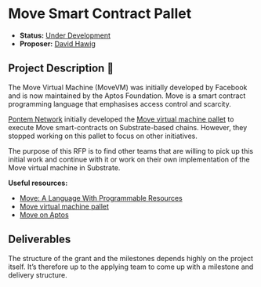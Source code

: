 # Move Smart Contract Pallet
* **Status:** [Under Development](https://github.com/w3f/Grants-Program/blob/master/applications/Substrate_Move_System_Pallet_1.md)
* **Proposer:** [David Hawig](https://github.com/Noc2)

## Project Description :page_facing_up:  

The Move Virtual Machine (MoveVM) was initially developed by Facebook and is now maintained by the Aptos Foundation.  Move is a smart contract programming language that emphasises access control and scarcity.

[Pontem Network](https://pontem.network/) initially developed the [Move virtual machine pallet](https://github.com/pontem-network/pontem/tree/master/pallets/sp-mvm) to execute Move smart-contracts on Substrate-based chains. However, they stopped working on this pallet to focus on other initiatives. 

The purpose of this RFP is to find other teams that are willing to pick up this initial work and continue with it or work on their own implementation of the Move virtual machine in Substrate. 

**Useful resources:**
- [Move: A Language With Programmable Resources](https://developers.diem.com/papers/diem-move-a-language-with-programmable-resources/2020-05-26.pdf)
- [Move virtual machine pallet](https://github.com/pontem-network/pontem/tree/master/pallets/sp-mvm)
- [Move on Aptos](https://aptos.dev/guides/move-guides/move-on-aptos)

## Deliverables

The structure of the grant and the milestones depends highly on the project itself. It’s therefore up to the applying team to come up with a milestone and delivery structure. 


